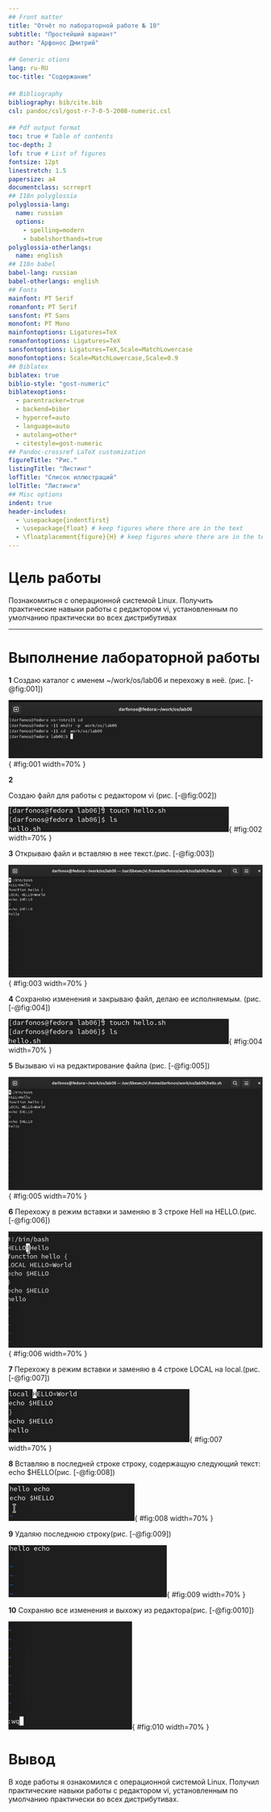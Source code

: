 ```yaml
---
## Front matter
title: "Отчёт по лабораторной работе № 10"
subtitle: "Простейший вариант"
author: "Арфонос Дмитрий"

## Generic otions
lang: ru-RU
toc-title: "Содержание"

## Bibliography
bibliography: bib/cite.bib
csl: pandoc/csl/gost-r-7-0-5-2008-numeric.csl

## Pdf output format
toc: true # Table of contents
toc-depth: 2
lof: true # List of figures
fontsize: 12pt
linestretch: 1.5
papersize: a4
documentclass: scrreprt
## I18n polyglossia
polyglossia-lang:
  name: russian
  options:
	- spelling=modern
	- babelshorthands=true
polyglossia-otherlangs:
  name: english
## I18n babel
babel-lang: russian
babel-otherlangs: english
## Fonts
mainfont: PT Serif
romanfont: PT Serif
sansfont: PT Sans
monofont: PT Mono
mainfontoptions: Ligatures=TeX
romanfontoptions: Ligatures=TeX
sansfontoptions: Ligatures=TeX,Scale=MatchLowercase
monofontoptions: Scale=MatchLowercase,Scale=0.9
## Biblatex
biblatex: true
biblio-style: "gost-numeric"
biblatexoptions:
  - parentracker=true
  - backend=biber
  - hyperref=auto
  - language=auto
  - autolang=other*
  - citestyle=gost-numeric
## Pandoc-crossref LaTeX customization
figureTitle: "Рис."
listingTitle: "Листинг"
lofTitle: "Список иллюстраций"
lolTitle: "Листинги"
## Misc options
indent: true
header-includes:
  - \usepackage{indentfirst}
  - \usepackage{float} # keep figures where there are in the text
  - \floatplacement{figure}{H} # keep figures where there are in the text
---
```


# Цель работы

Познакомиться с операционной системой Linux. Получить практические навыки работы с редактором vi, установленным по умолчанию практически во всех дистрибутивах

***

# Выполнение лабораторной работы

 **1**
Создаю каталог с именем ~/work/os/lab06 и перехожу в неё.
 (рис. [-@fig:001])

![ 1](image/1.png){  #fig:001 width=70%  }


 **2**

Создаю файл для работы с редактором vi (рис. [-@fig:002])

![2](image/2.png){  #fig:002 width=70%  }

 **3**
Открываю файл и вставляю в нее текст.(рис. [-@fig:003])

![3](image/5.png){ #fig:003 width=70% }

 **4**
Сохраняю изменения и закрываю файл, делаю ее исполняемым.
(рис. [-@fig:004])

![4](image/3.png){ #fig:004 width=70% }

 **5**
 Вызываю vi на редактирование файла
(рис. [-@fig:005])
 
![содержимое](image/5.png){ #fig:005 width=70% }

 **6**
Перехожу в режим вставки и заменяю в 3 строке Hell на HELLO.(рис. [-@fig:006])

![6](image/6.png){ #fig:006 width=70% }

 **7**
Перехожу в режим вставки и заменяю в 4 строке LOCAL на local.(рис. [-@fig:007])

![7](image/7.png){ #fig:007 width=70% }

 **8**
Вставляю в последней строке строку, содержащую
следующий текст: echo $HELLO(рис. [-@fig:008])

![8](image/8.png){ #fig:008 width=70% }

 **9**
Удаляю последнюю строку(рис. [-@fig:009])

![9](image/9.png){ #fig:009 width=70% }

 **10**
Сохраняю все изменения и выхожу из редактора(рис. [-@fig:0010])

![10](image/10.png){ #fig:010 width=70% }

# Вывод

В ходе работы я ознакомился с операционной системой Linux. Получил практические навыки работы с редактором vi, установленным по умолчанию практически во всех дистрибутивах.


